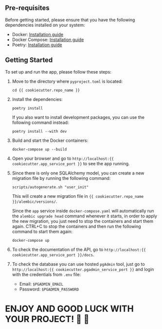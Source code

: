 ## Pre-requisites

Before getting started, please ensure that you have the following dependencies installed on your system:

- Docker: [Installation guide](https://docs.docker.com/get-docker/)
- Docker Compose: [Installation guide](https://docs.docker.com/compose/install/)
- Poetry: [Installation guide](https://python-poetry.org/docs/#installation)

## Getting Started

To set up and run the app, please follow these steps:

1. Move to the directory where `pyproject.toml` is located:

   ```shell
   cd {{ cookiecutter.repo_name }}
   ```
2. Install the dependencies:

   ```shell
   poetry install
   ```
   If you also want to install development packages,
   you can use the following command instead:
   ```shell
   poetry install --with dev
   ```
3. Build and start the Docker containers:

   ```shell
   docker-compose up --build
   ```
4. Open your browser and go to `http://localhost:{{ cookiecutter.app_service_port }}` to see the app running.

5. Since there is only one SQLAlchemy model, you can create a new migration file by running the following command:

   ```shell
   scripts/autogenerate.sh "user_init"
   ```
   This will create a new migration file in `{{ cookiecutter.repo_name }}/alembic/versions/`.

   Since the `app` service inside `docker-compose.yaml` will automatically run the `alembic upgrade head` command whenever it starts, in order to apply the new migration, you just need to stop the containers and start them again. CTRL+C to stop the containers and then run the following command to start them again:
   ```shell
   docker-compose up
   ```

6. To check the documentation of the API, go to `http://localhost:{{ cookiecutter.app_service_port }}/docs`.

7. To check the database you can use hosted `pgAdmin` tool, just go to `http://localhost:{{ cookiecutter.pgadmin_service_port }}` and login with the credentials from `.env` file:
   - Email: `$PGADMIN_EMAIL`
   - Password: `$PGADMIN_PASSWORD`

# ENJOY AND GOOD LUCK WITH YOUR PROJECT! 🧬 🚀

